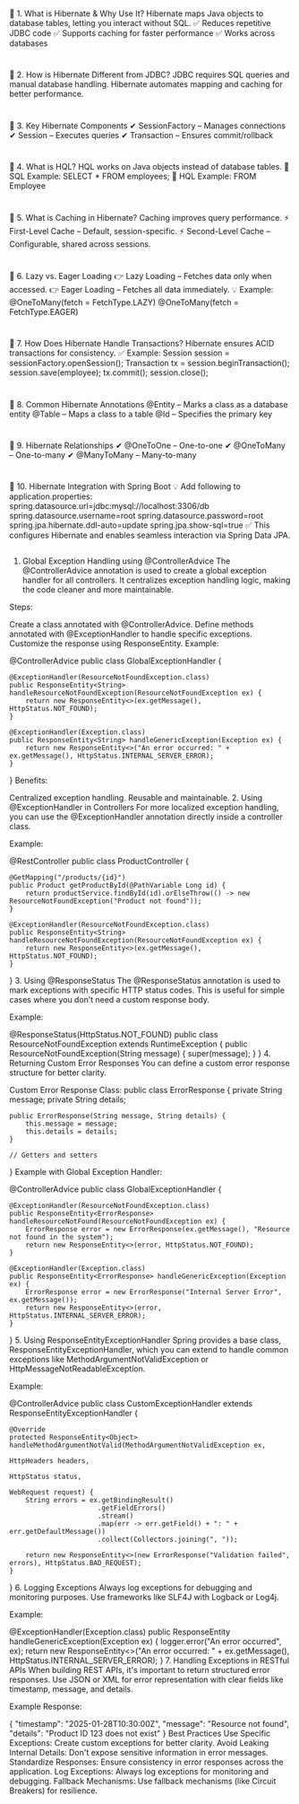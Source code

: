 #
📌 1. What is Hibernate & Why Use It?
Hibernate maps Java objects to database tables, letting you interact without SQL.
✅ Reduces repetitive JDBC code
✅ Supports caching for faster performance
✅ Works across databases
#
📌 2. How is Hibernate Different from JDBC?
JDBC requires SQL queries and manual database handling.
Hibernate automates mapping and caching for better performance.
#
📌 3. Key Hibernate Components
✔ SessionFactory – Manages connections
✔ Session – Executes queries
✔ Transaction – Ensures commit/rollback
#
📌 4. What is HQL?
HQL works on Java objects instead of database tables.
🔹 SQL Example: SELECT * FROM employees;
🔹 HQL Example: FROM Employee
#
📌 5. What is Caching in Hibernate?
Caching improves query performance.
⚡ First-Level Cache – Default, session-specific.
⚡ Second-Level Cache – Configurable, shared across sessions.
#
📌 6. Lazy vs. Eager Loading
👉 Lazy Loading – Fetches data only when accessed.
👉 Eager Loading – Fetches all data immediately.
💡 Example:
@OneToMany(fetch = FetchType.LAZY)
@OneToMany(fetch = FetchType.EAGER)
#
📌 7. How Does Hibernate Handle Transactions?
Hibernate ensures ACID transactions for consistency.
✅ Example:
Session session = sessionFactory.openSession();
Transaction tx = session.beginTransaction();
session.save(employee);
tx.commit();
session.close();
#
📌 8. Common Hibernate Annotations
@Entity – Marks a class as a database entity
@Table – Maps a class to a table
@Id – Specifies the primary key
#
📌 9. Hibernate Relationships
✔ @OneToOne – One-to-one
✔ @OneToMany – One-to-many
✔ @ManyToMany – Many-to-many
#
📌 10. Hibernate Integration with Spring Boot
💡 Add following to application.properties:
spring.datasource.url=jdbc:mysql://localhost:3306/db
spring.datasource.username=root
spring.datasource.password=root
spring.jpa.hibernate.ddl-auto=update
spring.jpa.show-sql=true
✅ This configures Hibernate and enables seamless interaction via Spring Data JPA.





##

1. Global Exception Handling using @ControllerAdvice
The @ControllerAdvice annotation is used to create a global exception handler for all controllers. It centralizes exception handling logic, making the code cleaner and more maintainable.

Steps:

Create a class annotated with @ControllerAdvice.
Define methods annotated with @ExceptionHandler to handle specific exceptions.
Customize the response using ResponseEntity.
Example:



@ControllerAdvice
public class GlobalExceptionHandler {

    @ExceptionHandler(ResourceNotFoundException.class)
    public ResponseEntity<String> handleResourceNotFoundException(ResourceNotFoundException ex) {
        return new ResponseEntity<>(ex.getMessage(), HttpStatus.NOT_FOUND);
    }

    @ExceptionHandler(Exception.class)
    public ResponseEntity<String> handleGenericException(Exception ex) {
        return new ResponseEntity<>("An error occurred: " + ex.getMessage(), HttpStatus.INTERNAL_SERVER_ERROR);
    }
}
Benefits:

Centralized exception handling.
Reusable and maintainable.
2. Using @ExceptionHandler in Controllers
For more localized exception handling, you can use the @ExceptionHandler annotation directly inside a controller class.

Example:

@RestController
public class ProductController {

    @GetMapping("/products/{id}")
    public Product getProductById(@PathVariable Long id) {
        return productService.findById(id).orElseThrow(() -> new ResourceNotFoundException("Product not found"));
    }

    @ExceptionHandler(ResourceNotFoundException.class)
    public ResponseEntity<String> handleResourceNotFoundException(ResourceNotFoundException ex) {
        return new ResponseEntity<>(ex.getMessage(), HttpStatus.NOT_FOUND);
    }
}
3. Using @ResponseStatus
The @ResponseStatus annotation is used to mark exceptions with specific HTTP status codes. This is useful for simple cases where you don’t need a custom response body.

Example:

@ResponseStatus(HttpStatus.NOT_FOUND)
public class ResourceNotFoundException extends RuntimeException {
    public ResourceNotFoundException(String message) {
        super(message);
    }
}
4. Returning Custom Error Responses
You can define a custom error response structure for better clarity.

Custom Error Response Class:
public class ErrorResponse {
    private String message;
    private String details;

    public ErrorResponse(String message, String details) {
        this.message = message;
        this.details = details;
    }

    // Getters and setters
}
Example with Global Exception Handler:

@ControllerAdvice
public class GlobalExceptionHandler {

    @ExceptionHandler(ResourceNotFoundException.class)
    public ResponseEntity<ErrorResponse> handleResourceNotFound(ResourceNotFoundException ex) {
        ErrorResponse error = new ErrorResponse(ex.getMessage(), "Resource not found in the system");
        return new ResponseEntity<>(error, HttpStatus.NOT_FOUND);
    }

    @ExceptionHandler(Exception.class)
    public ResponseEntity<ErrorResponse> handleGenericException(Exception ex) {
        ErrorResponse error = new ErrorResponse("Internal Server Error", ex.getMessage());
        return new ResponseEntity<>(error, HttpStatus.INTERNAL_SERVER_ERROR);
    }
}
5. Using ResponseEntityExceptionHandler
Spring provides a base class, ResponseEntityExceptionHandler, which you can extend to handle common exceptions like MethodArgumentNotValidException or HttpMessageNotReadableException.

Example:

@ControllerAdvice
public class CustomExceptionHandler extends ResponseEntityExceptionHandler {

    @Override
    protected ResponseEntity<Object> handleMethodArgumentNotValid(MethodArgumentNotValidException ex, 
                                                                  HttpHeaders headers, 
                                                                  HttpStatus status, 
                                                                  WebRequest request) {
        String errors = ex.getBindingResult()
                          .getFieldErrors()
                          .stream()
                          .map(err -> err.getField() + ": " + err.getDefaultMessage())
                          .collect(Collectors.joining(", "));

        return new ResponseEntity<>(new ErrorResponse("Validation failed", errors), HttpStatus.BAD_REQUEST);
    }
}
6. Logging Exceptions
Always log exceptions for debugging and monitoring purposes. Use frameworks like SLF4J with Logback or Log4j.

Example:

@ExceptionHandler(Exception.class)
public ResponseEntity<String> handleGenericException(Exception ex) {
    logger.error("An error occurred", ex);
    return new ResponseEntity<>("An error occurred: " + ex.getMessage(), HttpStatus.INTERNAL_SERVER_ERROR);
}
7. Handling Exceptions in RESTful APIs
When building REST APIs, it's important to return structured error responses. Use JSON or XML for error representation with clear fields like timestamp, message, and details.

Example Response:

{
    "timestamp": "2025-01-28T10:30:00Z",
    "message": "Resource not found",
    "details": "Product ID 123 does not exist"
}
Best Practices
Use Specific Exceptions: Create custom exceptions for better clarity.
Avoid Leaking Internal Details: Don't expose sensitive information in error messages.
Standardize Responses: Ensure consistency in error responses across the application.
Log Exceptions: Always log exceptions for monitoring and debugging.
Fallback Mechanisms: Use fallback mechanisms (like Circuit Breakers) for resilience.
